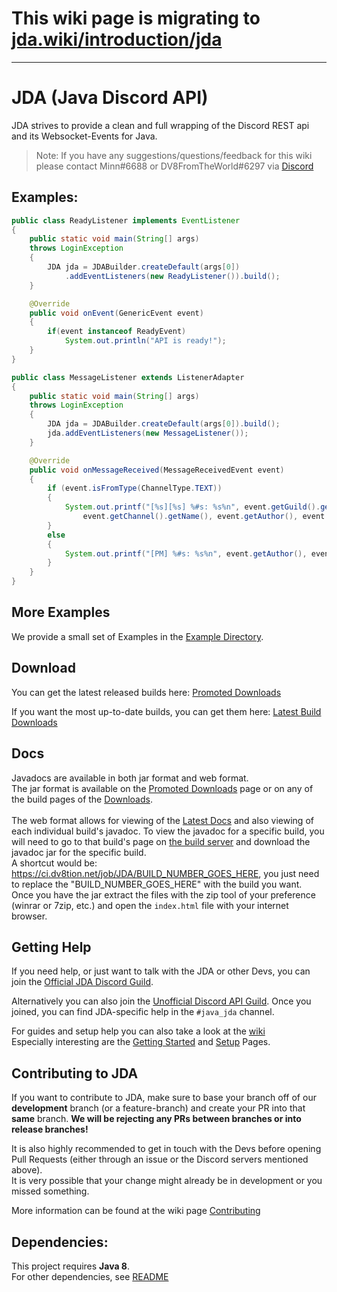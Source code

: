 # This wiki page is migrating to [jda.wiki/introduction/jda](https://jda.wiki/introduction/jda/)

***



# JDA (Java Discord API)

JDA strives to provide a clean and full wrapping of the Discord REST api and its Websocket-Events for Java.
> Note: If you have any suggestions/questions/feedback for this wiki please contact Minn#6688 or DV8FromTheWorld#6297 via [Discord](https://discord.gg/0hMr4ce0tIk3pSjp)

## Examples:
```java
public class ReadyListener implements EventListener
{
    public static void main(String[] args)
    throws LoginException
    {
        JDA jda = JDABuilder.createDefault(args[0])
            .addEventListeners(new ReadyListener()).build();
    }

    @Override
    public void onEvent(GenericEvent event)
    {
        if(event instanceof ReadyEvent)
            System.out.println("API is ready!");
    }
}
```

```java
public class MessageListener extends ListenerAdapter
{
    public static void main(String[] args)
    throws LoginException
    {
        JDA jda = JDABuilder.createDefault(args[0]).build();
        jda.addEventListeners(new MessageListener());
    }

    @Override
    public void onMessageReceived(MessageReceivedEvent event)
    {
        if (event.isFromType(ChannelType.TEXT))
        {
            System.out.printf("[%s][%s] %#s: %s%n", event.getGuild().getName(),
                event.getChannel().getName(), event.getAuthor(), event.getMessage().getContentDisplay());
        }
        else
        {
            System.out.printf("[PM] %#s: %s%n", event.getAuthor(), event.getMessage().getContentDisplay());
        }
    }
}
```

## More Examples
We provide a small set of Examples in the [Example Directory](https://github.com/DV8FromTheWorld/JDA/tree/master/src/examples/java).

## Download
You can get the latest released builds here:
[Promoted Downloads](https://github.com/DV8FromTheWorld/JDA/releases)

If you want the most up-to-date builds, you can get them here: [Latest Build Downloads](https://ci.dv8tion.net/job/JDA/)

## Docs
Javadocs are available in both jar format and web format.<br>
The jar format is available on the [Promoted Downloads](https://github.com/DV8FromTheWorld/JDA/releases) page or on any of the
build pages of the [Downloads](https://ci.dv8tion.net/job/JDA/).<br>
<br>
The web format allows for viewing of the [Latest Docs](https://ci.dv8tion.net/job/JDA/javadoc/)
and also viewing of each individual build's javadoc. To view the javadoc for a specific build, you will need to go to that build's page
on [the build server](https://ci.dv8tion.net/job/JDA/) and download the javadoc jar for the specific build.<br>
A shortcut would be: https://ci.dv8tion.net/job/JDA/BUILD_NUMBER_GOES_HERE, you just need to replace the 
"BUILD_NUMBER_GOES_HERE" with the build you want.<br>
Once you have the jar extract the files with the zip tool of your preference (winrar or 7zip, etc.) and open the `index.html` file with your internet browser.

## Getting Help
If you need help, or just want to talk with the JDA or other Devs, you can join the [Official JDA Discord Guild](https://discord.gg/0hMr4ce0tIl3SLv5).

Alternatively you can also join the [Unofficial Discord API Guild](https://discord.gg/discord-api).
Once you joined, you can find JDA-specific help in the `#java_jda` channel.

For guides and setup help you can also take a look at the [wiki](https://github.com/DV8FromTheWorld/JDA/wiki)
<br>Especially interesting are the [Getting Started](../using_jda/Getting_Started.md)
and [Setup](../setup/Setup.md) Pages.

## Contributing to JDA
If you want to contribute to JDA, make sure to base your branch off of our **development** branch (or a feature-branch)
and create your PR into that **same** branch. **We will be rejecting any PRs between branches or into release branches!**

It is also highly recommended to get in touch with the Devs before opening Pull Requests (either through an issue or the Discord servers mentioned above).<br>
It is very possible that your change might already be in development or you missed something.

More information can be found at the wiki page [Contributing](../contributing/Contributing.md)

## Dependencies:
This project requires **Java 8**.<br>
For other dependencies, see [README](https://github.com/DV8FromTheWorld/JDA/tree/master/README.md)